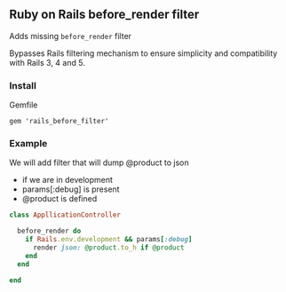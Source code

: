 ## Ruby on Rails before_render filter

Adds missing `before_render` filter

Bypasses Rails filtering mechanism to ensure simplicity and compatibility with Rails 3, 4 and 5.

### Install

Gemfile

`gem 'rails_before_filter'`


### Example

We will add filter that will dump @product to json

* if we are in development
* params[:debug] is present
* @product is defined

```ruby
class AppllicationController

  before_render do
    if Rails.env.development && params[:debug]
      render json: @product.to_h if @product
    end
  end

end
```



